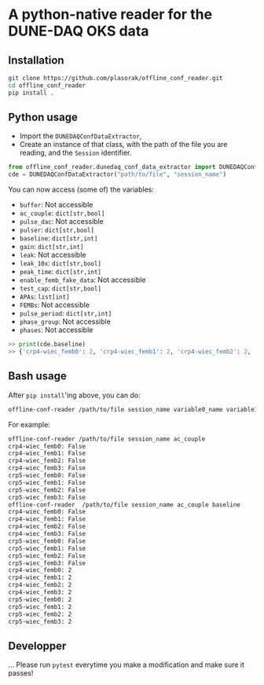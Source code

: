 # A python-native reader for the DUNE-DAQ OKS data

## Installation
```bash
git clone https://github.com/plasorak/offline_conf_reader.git
cd offline_conf_reader
pip install .
```

## Python usage
 - Import the `DUNEDAQConfDataExtractor`,
 - Create an instance of that class, with the path of the file you are reading, and the `Session` identifier.

```python
from offline_conf_reader.dunedaq_conf_data_extractor import DUNEDAQConfDataExtractor
cde = DUNEDAQConfDataExtractor("path/to/file", "session_name")
```

You can now access (some of) the  variables:
 - `buffer`: Not accessible
 - `ac_couple`: `dict[str,bool]`
 - `pulse_dac`: Not accessible
 - `pulser`: `dict[str,bool]`
 - `baseline`: `dict[str,int]`
 - `gain`: `dict[str,int]`
 - `leak`: Not accessible
 - `leak_10x`: `dict[str,bool]`
 - `peak_time`: `dict[str,int]`
 - `enable_femb_fake_data`: Not accessible
 - `test_cap`: `dict[str,bool]`
 - `APAs`: `list[int]`
 - `FEMBs`: Not accessible
 - `pulse_period`: `dict[str,int]`
 - `phase_group`: Not accessible
 - `phases`: Not accessible

```python
>> print(cde.baseline)
>> {'crp4-wiec_femb0': 2, 'crp4-wiec_femb1': 2, 'crp4-wiec_femb2': 2, 'crp4-wiec_femb3': 2, 'crp5-wiec_femb0': 2, 'crp5-wiec_femb1': 2, 'crp5-wiec_femb2': 2, 'crp5-wiec_femb3': 2}
```

## Bash usage
After `pip install`'ing above, you can do:
```bash
offline-conf-reader /path/to/file session_name variable0_name variable1_name...
```

For example:
```bash
offline-conf-reader /path/to/file session_name ac_couple
crp4-wiec_femb0: False
crp4-wiec_femb1: False
crp4-wiec_femb2: False
crp4-wiec_femb3: False
crp5-wiec_femb0: False
crp5-wiec_femb1: False
crp5-wiec_femb2: False
crp5-wiec_femb3: False
offline-conf-reader  /path/to/file session_name ac_couple baseline
crp4-wiec_femb0: False
crp4-wiec_femb1: False
crp4-wiec_femb2: False
crp4-wiec_femb3: False
crp5-wiec_femb0: False
crp5-wiec_femb1: False
crp5-wiec_femb2: False
crp5-wiec_femb3: False
crp4-wiec_femb0: 2
crp4-wiec_femb1: 2
crp4-wiec_femb2: 2
crp4-wiec_femb3: 2
crp5-wiec_femb0: 2
crp5-wiec_femb1: 2
crp5-wiec_femb2: 2
crp5-wiec_femb3: 2
```

## Developper
... Please run `pytest` everytime you make a modification and make sure it passes!
